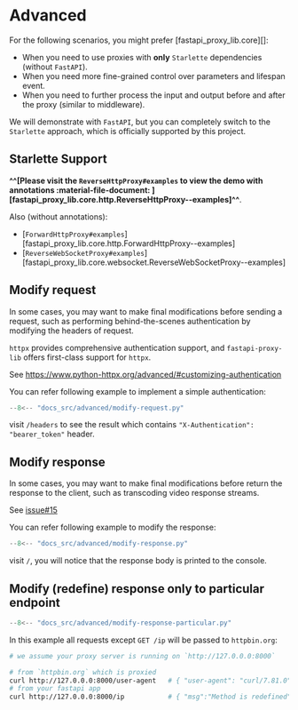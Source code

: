 # Advanced

For the following scenarios, you might prefer [fastapi_proxy_lib.core][]:

- When you need to use proxies with **only** `Starlette` dependencies (without `FastAPI`).
- When you need more fine-grained control over parameters and lifespan event.
- When you need to further process the input and output before and after the proxy (similar to middleware).

We will demonstrate with `FastAPI`,
but you can completely switch to the `Starlette` approach,
which is officially supported by this project.

## Starlette Support

**^^[Please visit the `ReverseHttpProxy#examples` to view the demo with annotations :material-file-document: ][fastapi_proxy_lib.core.http.ReverseHttpProxy--examples]^^**.

Also (without annotations):

- [`ForwardHttpProxy#examples`][fastapi_proxy_lib.core.http.ForwardHttpProxy--examples]
- [`ReverseWebSocketProxy#examples`][fastapi_proxy_lib.core.websocket.ReverseWebSocketProxy--examples]

## Modify request

In some cases, you may want to make final modifications before sending a request, such as performing behind-the-scenes authentication by modifying the headers of request.

`httpx` provides comprehensive authentication support, and `fastapi-proxy-lib` offers first-class support for `httpx`.

See <https://www.python-httpx.org/advanced/#customizing-authentication>

You can refer following example to implement a simple authentication:

```python
--8<-- "docs_src/advanced/modify-request.py"
```

visit `/headers` to see the result which contains `"X-Authentication": "bearer_token"` header.

## Modify response

In some cases, you may want to make final modifications before return the response to the client, such as transcoding video response streams.

See [issue#15](https://github.com/WSH032/fastapi-proxy-lib/issues/15)

You can refer following example to modify the response:

```python
--8<-- "docs_src/advanced/modify-response.py"
```

visit `/`, you will notice that the response body is printed to the console.

## Modify (redefine) response only to particular endpoint

```python
--8<-- "docs_src/advanced/modify-response-particular.py"
```

In this example all requests except `GET /ip` will be passed to `httpbin.org`:

```bash
# we assume your proxy server is running on `http://127.0.0.0:8000`

# from `httpbin.org` which is proxied
curl http://127.0.0.0:8000/user-agent   # { "user-agent": "curl/7.81.0" }
# from your fastapi app
curl http://127.0.0.0:8000/ip           # { "msg":"Method is redefined" }
```
